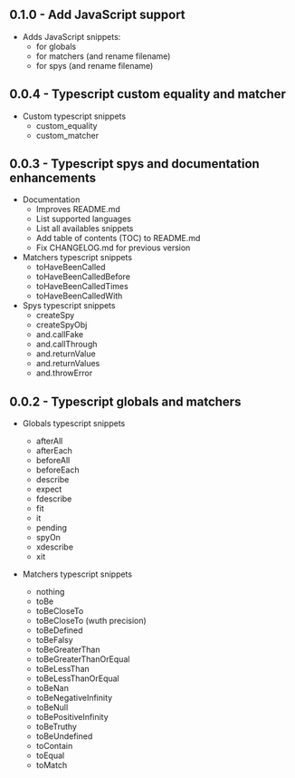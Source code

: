 ## 0.1.0 - Add JavaScript support
* Adds JavaScript snippets:
  * for globals
  * for matchers (and rename filename)
  * for spys (and rename filename)

## 0.0.4 - Typescript custom equality and matcher
* Custom typescript snippets
  * custom_equality
  * custom_matcher

## 0.0.3 - Typescript spys and documentation enhancements
* Documentation
  * Improves README.md
  * List supported languages
  * List all availables snippets
  * Add table of contents (TOC) to README.md
  * Fix CHANGELOG.md for previous version
* Matchers typescript snippets
  * toHaveBeenCalled
  * toHaveBeenCalledBefore
  * toHaveBeenCalledTimes
  * toHaveBeenCalledWith
* Spys typescript snippets
  * createSpy
  * createSpyObj
  * and.callFake
  * and.callThrough
  * and.returnValue
  * and.returnValues
  * and.throwError

## 0.0.2 - Typescript globals and matchers
* Globals typescript snippets
  * afterAll
  * afterEach
  * beforeAll
  * beforeEach
  * describe
  * expect
  * fdescribe
  * fit
  * it
  * pending
  * spyOn
  * xdescribe
  * xit

* Matchers typescript snippets
  * nothing
  * toBe
  * toBeCloseTo
  * toBeCloseTo (wuth precision)
  * toBeDefined
  * toBeFalsy
  * toBeGreaterThan
  * toBeGreaterThanOrEqual
  * toBeLessThan
  * toBeLessThanOrEqual
  * toBeNan
  * toBeNegativeInfinity
  * toBeNull
  * toBePositiveInfinity
  * toBeTruthy
  * toBeUndefined
  * toContain
  * toEqual
  * toMatch
